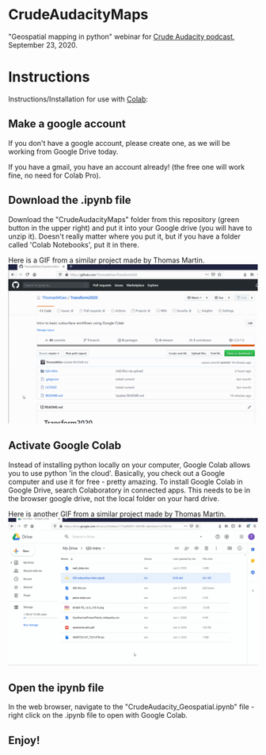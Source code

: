 # CrudeAudacityMaps
"Geospatial mapping in python" webinar for [Crude Audacity podcast](https://podcasts.apple.com/us/podcast/the-crude-audacity/id1480993402), September 23, 2020.

# Instructions
Instructions/Installation for use with [Colab](https://colab.research.google.com/notebooks/basic_features_overview.ipynb):

## Make a google account
If you don't have a google account, please create one, as we will be working from Google Drive today. 

If you have a gmail, you have an account already! (the free one will work fine, no need for Colab Pro).

## Download the .ipynb file
Download the "CrudeAudacityMaps" folder from this repository (green button in the upper right) and put it into your Google drive (you will have to unzip it). Doesn't really matter where you put it, but if you have a folder called 'Colab Notebooks', put it in there. 

Here is a GIF from a similar project made by Thomas Martin.
![Download from Github](github.gif)

## Activate Google Colab
Instead of installing python locally on your computer, Google Colab allows you to use python 'in the cloud'. Basically, you check out a Google computer and use it for free - pretty amazing. To install Google Colab in Google Drive, search Colaboratory in connected apps. This needs to be in the browser google drive, not the local folder on your hard drive.

Here is another GIF from a similar project made by Thomas Martin.
![Colab_install](colab_install.gif)

## Open the ipynb file
In the web browser, navigate to the "CrudeAudacity_Geospatial.ipynb" file - right click on the .ipynb file to open with Google Colab.

## Enjoy!
